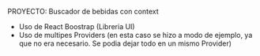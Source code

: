 PROYECTO: Buscador de bebidas con context

- Uso de React Boostrap (Libreria UI)
- Uso de multipes Providers (en esta caso se hizo a modo de ejemplo, ya que no era necesario. Se podia dejar todo en un mismo Provider)
